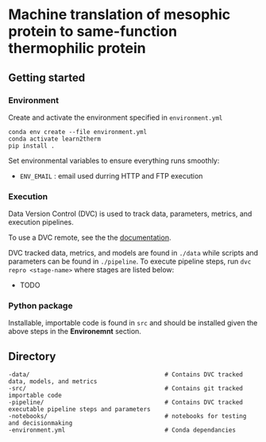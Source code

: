 # Machine translation of mesophic protein to same-function thermophilic protein

## Getting started
### Environment
Create and activate the environment specified in `environment.yml`

```
conda env create --file environment.yml
conda activate learn2therm
pip install .
```

Set environmental variables to ensure everything runs smoothly:
- `ENV_EMAIL` : email used durring HTTP and FTP execution

### Execution
Data Version Control (DVC) is used to track data, parameters, metrics, and execution pipelines.

To use a DVC remote, see the the [documentation](https://dvc.org/doc/command-reference/remote).

DVC tracked data, metrics, and models are found in `./data` while scripts and parameters can be found in `./pipeline`. To execute pipeline steps, run `dvc repro <stage-name>` where stages are listed below:

- TODO

### Python package
Installable, importable code is found in `src` and should be installed given the above steps in the __Environemnt__ section.

## Directory
```
-data/                                      # Contains DVC tracked data, models, and metrics
-src/                                       # Contains git tracked importable code
-pipeline/                                  # Contains DVC tracked executable pipeline steps and parameters
-notebooks/                                 # notebooks for testing and decisionmaking
-environment.yml                            # Conda dependancies